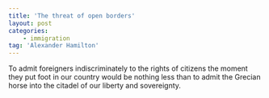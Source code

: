 ```yaml
---
title: 'The threat of open borders'
layout: post
categories:
    - immigration
tag: 'Alexander Hamilton'
---
```


To admit foreigners indiscriminately to the rights of citizens the moment they put foot in our country would be nothing less than to admit the Grecian horse into the citadel of our liberty and sovereignty.